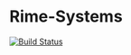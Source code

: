 # Rime-Systems
[![Build Status](https://travis-ci.org/rime-software/Rime-Systems.svg?branch=staging)](https://travis-ci.org/rime-software/Rime-Systems)
